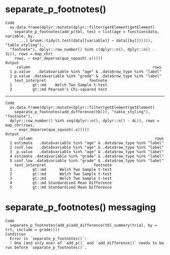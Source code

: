 # separate_p_footnotes()

    Code
      as.data.frame(dplyr::mutate(dplyr::filter(getElement(getElement(
        separate_p_footnotes(add_p(tbl, test = list(age = function(data, variable, by,
          ...) broom::tidy(t.test(data[[variable]] ~ data[[by]]))))), "table_styling"),
      "footnote"), dplyr::row_number() %in% c(dplyr::n(), dplyr::n() - 1L)), rows = map_chr(
        rows, ~ expr_deparse(quo_squash(.x)))))
    Output
         column                                                      rows
      1 p.value   .data$variable %in% "age" & .data$row_type %in% "label"
      2 p.value .data$variable %in% "grade" & .data$row_type %in% "label"
        text_interpret                   footnote
      1         gt::md    Welch Two Sample t-test
      2         gt::md Pearson's Chi-squared test

---

    Code
      as.data.frame(dplyr::mutate(dplyr::filter(getElement(getElement(
        separate_p_footnotes(add_difference(tbl)), "table_styling"), "footnote"),
      dplyr::row_number() %in% seq(dplyr::n(), dplyr::n() - 4L)), rows = map_chr(rows,
        ~ expr_deparse(quo_squash(.x)))))
    Output
          column                                                      rows
      1 estimate   .data$variable %in% "age" & .data$row_type %in% "label"
      2 conf.low   .data$variable %in% "age" & .data$row_type %in% "label"
      3  p.value   .data$variable %in% "age" & .data$row_type %in% "label"
      4 estimate .data$variable %in% "grade" & .data$row_type %in% "label"
      5 conf.low .data$variable %in% "grade" & .data$row_type %in% "label"
        text_interpret                     footnote
      1         gt::md      Welch Two Sample t-test
      2         gt::md      Welch Two Sample t-test
      3         gt::md      Welch Two Sample t-test
      4         gt::md Standardized Mean Difference
      5         gt::md Standardized Mean Difference

# separate_p_footnotes() messaging

    Code
      separate_p_footnotes(add_p(add_difference(tbl_summary(trial, by = trt, include = grade))))
    Condition
      Error in `separate_p_footnotes()`:
      ! One (and only one) of `add_p()` and `add_difference()` needs to be run before `separate_p_footnotes()`.

